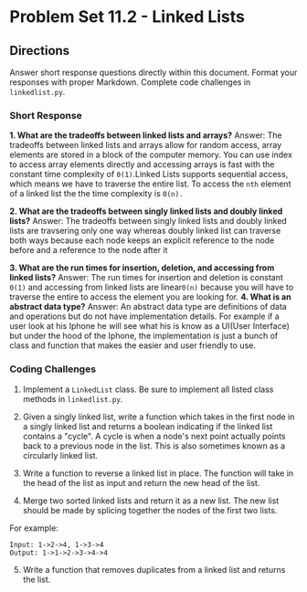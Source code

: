 # Problem Set 11.2 - Linked Lists

## Directions
Answer short response questions directly within this document. Format your responses with proper Markdown. Complete code challenges in `linkedlist.py`.

### Short Response
**1. What are the tradeoffs between linked lists and arrays?**
Answer: The tradeoffs between linked lists and arrays allow for random access, array elements are stored in a block of the computer memory. You can use index to access array elements directly and accessing arrays is fast with the constant time complexity of `0(1)`.Linked Lists supports sequential access, which means we have to traverse the entire list. To access the `nth` element of a linked list the the time complexity is `0(n).`

**2. What are the tradeoffs between singly linked lists and doubly linked lists?**
Answer: The tradeoffs between singly linked lists and doubly linked lists are travsering only one way whereas doubly linked list can traverse both ways because each node keeps an explicit reference to the node before and a reference to the node after it

**3. What are the run times for insertion, deletion, and accessing from linked lists?**
Answer: The run times for insertion and deletion is constant `0(1)` and accessing from  linked lists are linear`0(n)` because you will have to traverse the entire to access the element you are looking for.
**4. What is an abstract data type?**
Answer: An abstract data type are definitions of data and operations but do not have implementation details. For example if a user look at his Iphone he will see what his is know as a UI(User Interface) but under the hood of the Iphone, the implementation is just a bunch of class and function that makes the easier and user friendly to use.  

### Coding Challenges
1. Implement a `LinkedList` class. Be sure to implement all listed class methods in `linkedlist.py`.

2. Given a singly linked list, write a function which takes in the first node in a singly linked list and returns a boolean indicating if the linked list contains a "cycle". A cycle is when a node's next point actually points back to a previous node in the list. This is also sometimes known as a circularly linked list.

3. Write a function to reverse a linked list in place. The function will take in the head of the list as input and return the new head of the list.

4. Merge two sorted linked lists and return it as a new list. The new list should
be made by splicing together the nodes of the first two lists.

  For example:
  ```
  Input: 1->2->4, 1->3->4
  Output: 1->1->2->3->4->4
  ```

5. Write a function that removes duplicates from a linked list and returns the list.


